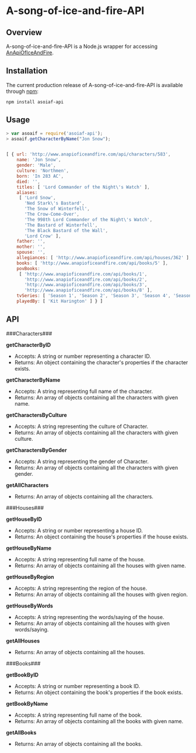 # A-song-of-ice-and-fire-API #

## Overview ##
A-song-of-ice-and-fire-API is a Node.js wrapper for accessing [AnApiOfIceAndFire](https://github.com/joakimskoog/AnApiOfIceAndFire).

## Installation ##

The current production release of A-song-of-ice-and-fire-API is available through [npm](https://www.npmjs.com/package/asoiaf-api):

```
npm install asoiaf-api
```

## Usage ##

```javascript
> var asoaif = require('asoiaf-api');
> asoaif.getCharacterByName("Jon Snow");


[ { url: 'http://www.anapioficeandfire.com/api/characters/583',
    name: 'Jon Snow',
    gender: 'Male',
    culture: 'Northmen',
    born: 'In 283 AC',
    died: '',
    titles: [ 'Lord Commander of the Night\'s Watch' ],
    aliases: 
     [ 'Lord Snow',
       'Ned Stark\'s Bastard',
       'The Snow of Winterfell',
       'The Crow-Come-Over',
       'The 998th Lord Commander of the Night\'s Watch',
       'The Bastard of Winterfell',
       'The Black Bastard of the Wall',
       'Lord Crow' ],
    father: '',
    mother: '',
    spouse: '',
    allegiances: [ 'http://www.anapioficeandfire.com/api/houses/362' ],
    books: [ 'http://www.anapioficeandfire.com/api/books/5' ],
    povBooks: 
     [ 'http://www.anapioficeandfire.com/api/books/1',
       'http://www.anapioficeandfire.com/api/books/2',
       'http://www.anapioficeandfire.com/api/books/3',
       'http://www.anapioficeandfire.com/api/books/8' ],
    tvSeries: [ 'Season 1', 'Season 2', 'Season 3', 'Season 4', 'Season 5' ],
    playedBy: [ 'Kit Harington' ] } ]
```

## API ##

###Characters###

**getCharacterByID**

* Accepts: A string or number representing a character ID.
* Returns: An object containing the character's properties if the character exists.

**getCharacterByName**

* Accepts: A string representing full name of the character.
* Returns: An array of objects containing all the characters with given name.

**getCharactersByCulture**

* Accepts: A string representing the culture of Character.
* Returns: An array of objects containing all the characters with given culture.

**getCharactersByGender**

* Accepts: A string representing the gender of Character.
* Returns: An array of objects containing all the characters with given gender.

**getAllCharacters**

* Returns: An array of objects containing all the characters.

###Houses###

**getHouseByID**

* Accepts: A string or number representing a house ID.
* Returns: An object containing the house's properties if the house exists.

**getHouseByName**

* Accepts: A string representing full name of the house.
* Returns: An array of objects containing all the houses with given name.

**getHouseByRegion**

* Accepts: A string representing the region of the house.
* Returns: An array of objects containing all the houses with given region.

**getHouseByWords**

* Accepts: A string representing the words/saying of the house.
* Returns: An array of objects containing all the houses with given words/saying.

**getAllHouses**

* Returns: An array of objects containing all the houses.

###Books###

**getBookByID**

* Accepts: A string or number representing a book ID.
* Returns: An object containing the book's properties if the book exists.

**getBookByName**

* Accepts: A string representing full name of the book.
* Returns: An array of objects containing all the books with given name.

**getAllBooks**

* Returns: An array of objects containing all the books.
